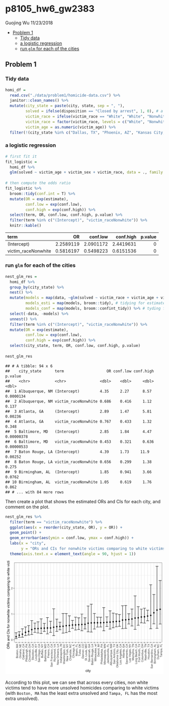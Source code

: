 p8105\_hw6\_gw2383
================
Guojing Wu
11/23/2018

-   [Problem 1](#problem-1)
    -   [Tidy data](#tidy-data)
    -   [a logistic regression](#a-logistic-regression)
    -   [run `glm` for each of the cities](#run-glm-for-each-of-the-cities)

Problem 1
---------

### Tidy data

``` r
homi_df = 
  read.csv("./data/problem1/homicide-data.csv") %>% 
  janitor::clean_names() %>% 
  mutate(city_state = paste(city, state, sep = ", "), 
         solved = ifelse(disposition == "Closed by arrest", 1, 0), # a binary indicator
         victim_race = ifelse(victim_race == "White", "White", "Nonwhite"), 
         victim_race = factor(victim_race, levels = c("White", "Nonwhite")), # a white / non white indicator
         victim_age = as.numeric(victim_age)) %>% 
  filter(!(city_state %in% c("Dallas, TX", "Phoenix, AZ", "Kansas City, MO", "Tulsa, AL"))) # filter cities
```

### a logistic regression

``` r
# first fit it
fit_logistic =
  homi_df %>% 
  glm(solved ~ victim_age + victim_sex + victim_race, data = ., family = binomial())

# then compute the odds ratio
fit_logistic %>% 
  broom::tidy(conf.int = T) %>% 
  mutate(OR = exp(estimate), 
         conf.low = exp(conf.low), 
         conf.high = exp(conf.high)) %>% 
  select(term, OR, conf.low, conf.high, p.value) %>% 
  filter(term %in% c("(Intercept)", "victim_raceNonwhite")) %>% 
  knitr::kable()
```

| term                 |         OR|   conf.low|  conf.high|  p.value|
|:---------------------|----------:|----------:|----------:|--------:|
| (Intercept)          |  2.2589119|  2.0901172|  2.4419631|        0|
| victim\_raceNonwhite |  0.5816197|  0.5498223|  0.6151536|        0|

### run `glm` for each of the cities

``` r
nest_glm_res = 
  homi_df %>% 
  group_by(city_state) %>% 
  nest() %>% 
  mutate(models = map(data, ~glm(solved ~ victim_race + victim_age + victim_sex, data = .x, family = binomial())), 
         models_esti = map(models, broom::tidy), # tidying for estimate
         models_conf = map(models, broom::confint_tidy)) %>% # tyding for conf.int
  select(-data, -models) %>%
  unnest() %>% 
  filter(term %in% c("(Intercept)", "victim_raceNonwhite")) %>% 
  mutate(OR = exp(estimate), 
         conf.low = exp(conf.low), 
         conf.high = exp(conf.high)) %>% 
  select(city_state, term, OR, conf.low, conf.high, p.value)

nest_glm_res
```

    ## # A tibble: 94 x 6
    ##    city_state      term                   OR conf.low conf.high    p.value
    ##    <chr>           <chr>               <dbl>    <dbl>     <dbl>      <dbl>
    ##  1 Albuquerque, NM (Intercept)         4.35     2.27      8.57  0.0000134 
    ##  2 Albuquerque, NM victim_raceNonwhite 0.686    0.416     1.12  0.137     
    ##  3 Atlanta, GA     (Intercept)         2.89     1.47      5.81  0.00236   
    ##  4 Atlanta, GA     victim_raceNonwhite 0.767    0.433     1.32  0.348     
    ##  5 Baltimore, MD   (Intercept)         2.85     1.84      4.47  0.00000378
    ##  6 Baltimore, MD   victim_raceNonwhite 0.453    0.321     0.636 0.00000533
    ##  7 Baton Rouge, LA (Intercept)         4.39     1.73     11.9   0.00252   
    ##  8 Baton Rouge, LA victim_raceNonwhite 0.656    0.299     1.38  0.275     
    ##  9 Birmingham, AL  (Intercept)         1.85     0.941     3.66  0.0762    
    ## 10 Birmingham, AL  victim_raceNonwhite 1.05     0.619     1.76  0.862     
    ## # ... with 84 more rows

Then create a plot that shows the estimated ORs and CIs for each city, and comment on the plot.

``` r
nest_glm_res %>% 
  filter(term == "victim_raceNonwhite") %>% 
  ggplot(aes(x = reorder(city_state, OR), y = OR)) +
  geom_point() +
  geom_errorbar(aes(ymin = conf.low, ymax = conf.high)) +
  labs(x = "city", 
       y = "ORs and CIs for nonwhite victims comparing to white victims") + 
  theme(axis.text.x = element_text(angle = 90, hjust = 1))
```

![](p8105_hw6_gw2383_files/figure-markdown_github/unnamed-chunk-4-1.png)

According to this plot, we can see that across every cities, non white victims tend to have more unsolved homicides comparing to white victims (with `Boston, MA` has the least extra unsolved and `Tampa, FL` has the most extra unsolved).
